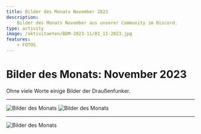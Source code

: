 ```yaml
---
title: Bilder des Monats November 2023
description:
    Bilder des Monats November aus unserer Community im Discord.
type: activity
image: /aktivitaeten/BDM-2023-11/01_11-2023.jpg
features:
    - FOTOS
---
```


# Bilder des Monats: November 2023

Ohne viele Worte einige Bilder der Draußenfunker.

---

![Bilder des Monats](/aktivitaeten/BDM-2023-11/00_11-2023.jpg)
![Bilder des Monats](/aktivitaeten/BDM-2023-11/01_11-2023.jpg)

---

![Bilder des Monats](/aktivitaeten/BDM-2023-11/02_11-2023.jpg)

